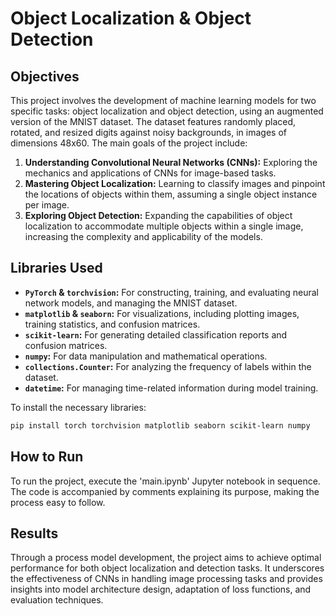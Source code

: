 # Object Localization & Object Detection

## Objectives

This project involves the development of machine learning models for two specific tasks: object localization and object
detection, using an augmented version of the MNIST dataset. The dataset features randomly placed, rotated, and resized
digits against noisy backgrounds, in images of dimensions 48x60. The main goals of the project include:

1. **Understanding Convolutional Neural Networks (CNNs):** Exploring the mechanics and applications of CNNs for
   image-based tasks.
2. **Mastering Object Localization:** Learning to classify images and pinpoint the locations of objects within them,
   assuming a single object instance per image.
3. **Exploring Object Detection:** Expanding the capabilities of object localization to accommodate multiple objects
   within a single image, increasing the complexity and applicability of the models.

## Libraries Used

- **`PyTorch` & `torchvision`:** For constructing, training, and evaluating neural network models, and managing the MNIST
  dataset.
- **`matplotlib` & `seaborn`:** For visualizations, including plotting images, training statistics, and confusion matrices.
- **`scikit-learn`:** For generating detailed classification reports and confusion matrices.
- **`numpy`:** For data manipulation and mathematical operations.
- **`collections.Counter`:** For analyzing the frequency of labels within the dataset.
- **`datetime`:** For managing time-related information during model training.

To install the necessary libraries:

```bash
pip install torch torchvision matplotlib seaborn scikit-learn numpy 
```

## How to Run

To run the project, execute the 'main.ipynb' Jupyter notebook in sequence. The code is accompanied by comments
explaining its purpose, making the process easy to follow.

## Results

Through a process model development, the project aims to achieve optimal performance for both object localization and
detection tasks. It underscores the effectiveness of CNNs in handling image processing tasks and provides insights into
model architecture design, adaptation of loss functions, and evaluation techniques.
